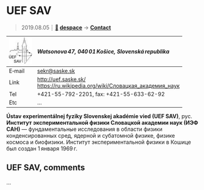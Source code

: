 # UEF SAV
> 2019.08.05 ┊ **[🚀](../index/index.md) [despace](index.md)** → **[Contact](contact.md)**

|[![](f/contact/u/uef_sav_logo1_thumb.jpg)](f/contact/u/uef_sav_logo1.png)|*Watsonova 47, 040 01 Košice, Slovenská republika*|
|:--|:--|
|E‑mail| <sekr@saske.sk> |
|Link| <http://uef.saske.sk/><br> <https://ru.wikipedia.org/wiki/Словацкая_академия_наук> |
|Tel| +421-55-792-2201, fax: +421-55-633-62-92 |
|Etc| … |

**Ústav experimentálnej fyziky Slovenskej akadémie vied (UEF SAV)**, рус. **Институт экспериментальной физики Словацкой академии наук (ИЭФ САН)** — фундаментальные исследования в области физики конденсированных сред, ядерной и субатомной физике, физике космоса и биофизики. Институт экспериментальной физики в Кошице был создан 1 января 1969 г.


<p style="page-break-after:always"> </p>

## UEF SAV, comments

…
